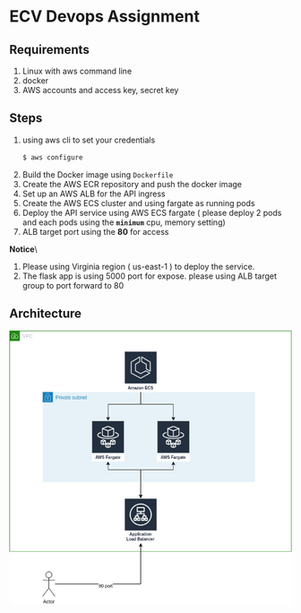 # ECV Devops Assignment
## Requirements
1. Linux with aws command line
2. docker
3. AWS accounts and access key, secret key
## Steps
1. using aws cli to set your credentials
    ```bash
    $ aws configure
    ```
1. Build the Docker image using `Dockerfile` 
1. Create the AWS ECR repository and push the docker image 
1. Set up an AWS ALB for the API ingress
1. Create the AWS ECS cluster and using fargate as running pods
1. Deploy the API service using AWS ECS fargate ( please deploy 2 pods and each pods using the **`minimum`** cpu, memory setting)
1. ALB target port using the **80** for access 

**Notice**\
1. Please using Virginia region ( us-east-1 ) to deploy the service.
1. The flask app is using 5000 port for expose.
please using ALB target group to port forward to 80

## Architecture
![image](/architecture.png)
